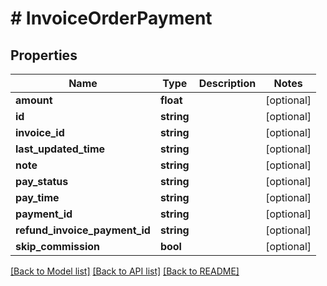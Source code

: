 # # InvoiceOrderPayment

## Properties

Name | Type | Description | Notes
------------ | ------------- | ------------- | -------------
**amount** | **float** |  | [optional]
**id** | **string** |  | [optional]
**invoice_id** | **string** |  | [optional]
**last_updated_time** | **string** |  | [optional]
**note** | **string** |  | [optional]
**pay_status** | **string** |  | [optional]
**pay_time** | **string** |  | [optional]
**payment_id** | **string** |  | [optional]
**refund_invoice_payment_id** | **string** |  | [optional]
**skip_commission** | **bool** |  | [optional]

[[Back to Model list]](../../README.md#models) [[Back to API list]](../../README.md#endpoints) [[Back to README]](../../README.md)
